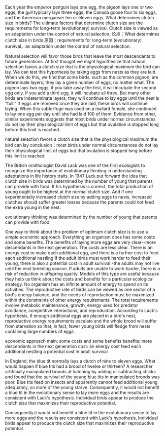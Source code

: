 Each year the emperor penguin lays one egg, the pigeon lays one or two eggs, the gull typically lays three eggs, the Canada goose four to six eggs, and the American merganser ten or eleven eggs. What determines clutch size in birds? The ultimate factors that determine clutch size are the requirements for long-term (evolutionary) survival. Clutch size is viewed as an adaptation under the control of natural selection.
论点：What determines clutch size in birds
原因：requirements for long-term (evolutionary) survival，an adaptation under the control of natural selection.


Natural selection will favor those birds that leave the most descendants to future generations. At first thought we might hypothesize that natural selection favors a clutch size that is the physiological maximum the bird can lay. We can test this hypothesis by taking eggs from nests as they are laid. When we do this, we find that some birds, such as the common pigeon, are determinate layers; they lay a given number of eggs, no matter what. The pigeon lays two eggs, if you take away the first, it will incubate the second egg only. If you add a third egg, it will incubate all three. But many other birds are indeterminate layers; they will continue to lay eggs until the nest is "full." If eggs are removed once they are laid, these birds will continue laying. When this subterfuge was used on a mallard female, she continued to lay one egg per day until she had laid 100 of them. Evidence from other, similar experiments suggests that most birds under normal circumstances do not lay their physiological limit of eggs but that ovulation is stopped long before this limit is reached.

natural selection favors a clutch size that is the physiological maximum the bird can lay
conclusion：most birds under normal circumstances do not lay their physiological limit of eggs but that ovulation is stopped long before this limit is reached.



The British ornithologist David Lack was one of the first ecologists to recognize the importance of evolutionary thinking in understanding adaptations in life history traits. In 1947 Lack put forward the idea that clutch size in birds was determined by the number of young that parents can provide with food. If his hypothesis is correct, the total production of young ought to be highest at the normal clutch size. And if one experimentally increased clutch size by adding eggs to nests, increased clutches should suffer greater losses because the parents could not feed the extra young in the nest.

evolutionary thinking
was determined by the number of young that parents can provide with food

One way to think about this problem of optimum clutch size is to use a simple economic approach. Everything an organism does has some costs and some benefits. The benefits of laying more eggs are very clear--more descendants in the next generation. The costs are less clear. There is an energy cost to make each additional egg, and there is a further cost to feed each additional nestling If the adult birds must work harder to feed their young, there is also a potential cost in adult survival -the adults may not live until the next breeding season. If adults are unable to work harder, there is a risk of reduction in offspring quality. Models of this type are useful because they help us think about the costs and benefits for a particular ecological strategy. No organism has an infinite amount of energy to spend on its activities. The reproductive rate of birds can be viewed as one sector of a bird's energy balance, and the needs of reproduction must be maximized within the constraints of other energy requirements. The total requirements involve metabolic maintenance, growth, energy used for predator avoidance, competitive interactions, and reproduction. According to Lack's hypothesis, if enough additional eggs are placed in a bird's nest, reproductive energy requirements escalate and the whole brood will suffer from starvation so that, in fact, fewer young birds will fledge from nests containing large numbers of eggs.

economic approach
main: some costs and some benefits
benefits:
more descendants in the next generation
cost: 
an energy cost
feed each additional nestling
a potential cost in adult survival


In England, the blue tit normally lays a clutch of nine to eleven eggs. What would happen if blue tits had a brood of twelve or thirteen? A researcher artificially manipulated broods at hatching by adding or subtracting chicks and found that the survival of the young blue tits in manipulated broods was poor. Blue tits feed on insects and apparently cannot feed additional young adequately, so more of the young starve. Consequently, it would not benefit a blue tit in the evolutionary sense to lay more eggs and the results are consistent with Lack's hypothesis. Individual birds appear to produce the clutch size that maximizes their reproductive potential.

Consequently.it would not benefit a blue tit in the evolutionary sense to lay more eggs and the results are consistent with Lack's hypothesis,
Individual birds appear to produce the clutch size that maximizes their reproductive potential